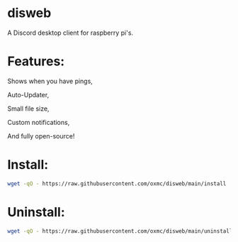 # disweb

A Discord desktop client for raspberry pi's.

# Features:
Shows when you have pings,

Auto-Updater,

Small file size,

Custom notifications,

And fully open-source!

# Install:

```sh
wget -qO - https://raw.githubusercontent.com/oxmc/disweb/main/install | bash
```

# Uninstall:

```sh
wget -qO - https://raw.githubusercontent.com/oxmc/disweb/main/uninstall | bash
```
